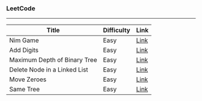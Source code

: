 ### LeetCode
***

|Title|Difficulty|Link|
|-----|----------|----|
|Nim Game|Easy|[Link](https://github.com/PatrickLin1993/LeetCode/tree/master/Nim-Game)|
|Add Digits|Easy|[Link](https://github.com/PatrickLin1993/LeetCode/tree/master/Add%20Digits)|
|Maximum Depth of Binary Tree|Easy|[Link](https://github.com/PatrickLin1993/LeetCode/tree/master/Maximum%20Depth%20of%20Binary%20Tree)|
|Delete Node in a Linked List|Easy|[Link](https://github.com/PatrickLin1993/LeetCode/tree/master/Delete%20Node%20in%20a%20Linked%20List)|
|Move Zeroes|Easy|[Link](https://github.com/PatrickLin1993/LeetCode/tree/master/Move%20Zeroes)|
|Same Tree|Easy|[Link](https://github.com/PatrickLin1993/LeetCode/tree/master/Same%20Tree)|
